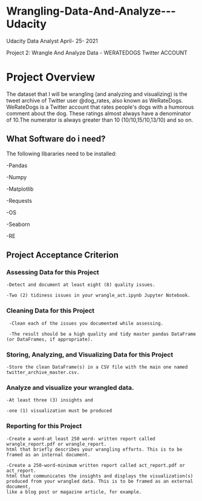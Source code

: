 # Wrangling-Data-And-Analyze---Udacity

Udacity Data Analyst April- 25- 2021

Project 2: Wrangle And Analyze Data - WERATEDOGS Twitter ACCOUNT 

<h1> Project Overview </h1>

The dataset that I will be wrangling (and analyzing and visualizing) is the tweet archive of Twitter user @dog_rates, also known as WeRateDogs.
WeRateDogs is a Twitter account that rates people's dogs with a humorous comment about the dog.
These ratings almost always have a denominator of 10.The numerator is always greater than 10 (10/10,15/10,13/10) and so on.


<h2>What Software do i need? </h2>

 The following libararies need to be installed:
 
-Pandas


-Numpy


-Matplotlib


-Requests


-OS


-Seaborn


-RE

<h2>Project Acceptance Criterion</h2>

<h3>Assessing Data for this Project</h3>
    
    -Detect and document at least eight (8) quality issues.
 
    -Two (2) tidiness issues in your wrangle_act.ipynb Jupyter Notebook.
   
<h3>Cleaning Data for this Project</h3>  

     -Clean each of the issues you documented while assessing.
    
     -The result should be a high quality and tidy master pandas DataFrame (or DataFrames, if appropriate).
    
<h3>Storing, Analyzing, and Visualizing Data for this Project</h3>

    -Store the clean DataFrame(s) in a CSV file with the main one named twitter_archive_master.csv.

<h3>Analyze and visualize your wrangled data.</h3>

    -At least three (3) insights and
  
    -one (1) visualization must be produced
  
<h3>Reporting for this Project</h3>

    -Create a word-at least 250 word- written report called wrangle_report.pdf or wrangle_report.
    html that briefly describes your wrangling efforts. This is to be framed as an internal document.
  
    -Create a 250-word-minimum written report called act_report.pdf or act_report.
    html that communicates the insights and displays the visualization(s) produced from your wrangled data. This is to be framed as an external document, 
    like a blog post or magazine article, for example.


 
